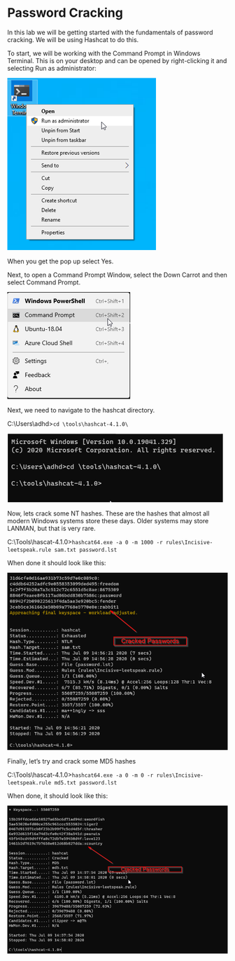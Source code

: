 

# Password Cracking

In this lab we will be getting started with the fundamentals of password cracking.  We will be using Hashcat to do this.

To start, we will be working with the Command Prompt in Windows Terminal.   This is on your desktop and can be opened by right-clicking it and selecting Run as administrator:

![](attachments\Clipboard_2020-06-12-10-36-44.png)

When you get the pop up select Yes.

Next, to open a Command Prompt Window, select the Down Carrot and then select Command Prompt.

![](attachments\Clipboard_2020-06-12-10-38-52.png)

Next, we need to navigate to the hashcat directory.

C:\Users\adhd>`cd \tools\hashcat-4.1.0\`

![](attachments\Clipboard_2020-06-12-10-41-51.png)

Now, lets crack some NT hashes.  These are the hashes that almost all modern Windows systems store these days.  Older systems may store LANMAN, but that is very rare.

C:\Tools\hascat-4.1.0>`hashcat64.exe -a 0 -m 1000 -r rules\Incisive-leetspeak.rule sam.txt password.lst`

When done it should look like this:

![](attachments\Clipboard_2020-07-09-14-57-40.png)

Finally, let’s try and crack some MD5 hashes

C:\Tools\hascat-4.1.0>`hashcat64.exe -a 0 -m 0 -r rules\Incisive-leetspeak.rule md5.txt password.lst`

When done, it should look like this:

![](attachments\Clipboard_2020-07-09-14-58-51.png)











